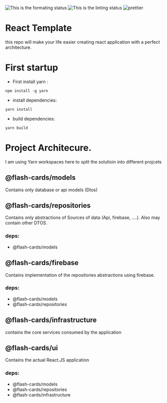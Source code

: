 ![This is the formating status](https://github.com/ta50/react-template/actions/workflows/Format.yml/badge.svg)
 ![This is the linting status](https://github.com/ta50/react-template/actions/workflows/Lint.yml/badge.svg) ![prettier](https://img.shields.io/badge/code_style-prettier-ff69b4.svg?style=flat-square) 

# React Template
this repo will make your life easier creating react application with a perfect architecture.

# First startup
- First install yarn : 
```
npm install -g yarn
```
- install dependencies: 
```
yarn install
```
- build dependencies: 
```
yarn build
``` 
# Project Architecure. 
I am using Yarn workspaces here to split the solutioin into different projcets
## @flash-cards/models

Contains only database or api models (Dtos)

## @flash-cards/repositories 
Contains only abstractions of Sources of data (Api, firebase, ….). Also may contain other DTOS. 
### deps:
- @flash-cards/models

		
## @flash-cards/firebase

Contains implementation of the repositories abstractions using firebase.
### deps:

- @flash-cards/models
- @flash-cards/repositories

## @flash-cards/infrastructure
contains the core services consumed by the application
## @flash-cards/ui
Contains the actual React.JS application
### deps: 
- @flash-cards/models
- @flash-cards/repositories
- @flash-cards/infrastructure

